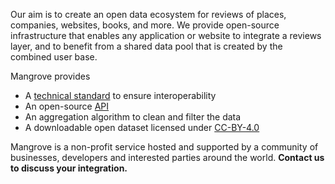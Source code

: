Our aim is to create an open data ecosystem for reviews of places, companies, websites, books, and more. We provide open-source infrastructure that enables any application or website to integrate a reviews layer, and to benefit from a shared data pool that is created by the combined user base.   
   
Mangrove provides  
* A [technical standard](https://gitlab.com/plantingspace/mangrove/-/blob/master/Mangrove_Review_Standard.md) to ensure interoperability
* An open-source [API](https://app.swaggerhub.com/apis/keorn/Mangrove_Server/0.1.0)
* An aggregation algorithm to clean and filter the data
* A downloadable open dataset licensed under [CC-BY-4.0](https://creativecommons.org/licenses/by/4.0/)  

Mangrove is a non-profit service hosted and supported by a community of businesses, developers and interested parties around the world. **Contact us to discuss your integration.** 

